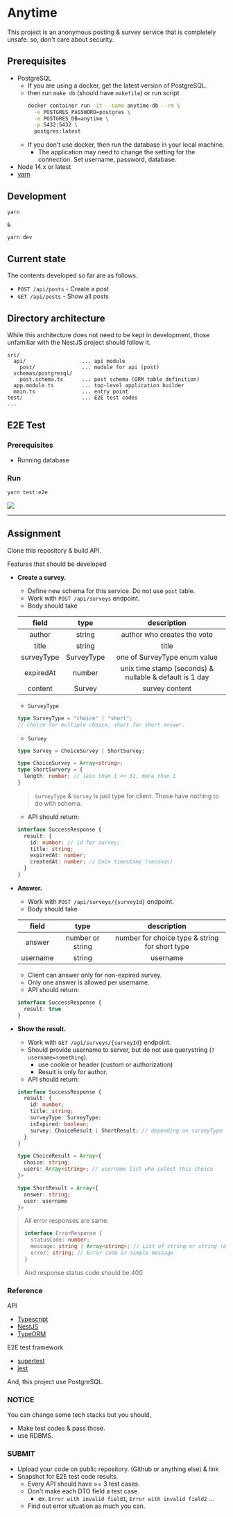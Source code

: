 # Anytime

This project is an anonymous posting & survey service that is completely unsafe. so, don't care about security.

## Prerequisites

- PostgreSQL
  - If you are using a docker, get the latest version of PostgreSQL.
  - then run `make db` (should have `makefile`) or run script
    ```sh
    docker container run -it --name anytime-db --rm \
      -e POSTGRES_PASSWORD=postgres \
      -e POSTGRES_DB=anytime \
      -p 5432:5432 \
      postgres:latest
    ```
  - If you don't use docker, then run the database in your local machine.
    - The application may need to change the setting for the connection. Set username, password, database.
- Node 14.x or latest
- [yarn](https://yarnpkg.com/getting-started)

## Development

```sh
yarn

&

yarn dev 
```

## Current state

The contents developed so far are as follows.

- `POST /api/posts` - Create a post
- `GET /api/posts` - Show all posts

## Directory architecture

While this architecture does not need to be kept in development, those unfamiliar with the NestJS project should follow it.

```
src/
  api/                  ... api module
    post/               ... module for api (post)
  schemas/postgresql/
    post.schema.ts      ... post schema (ORM table definition)
  app.module.ts         ... top-level application builder
  main.ts               ... entry point
test/                   ... E2E test codes
...
```

## E2E Test

### Prerequisites

- Running database

### Run

```sh
yarn test:e2e
```

![](images/snapshot.png)

--- 

## Assignment

Clone this repository & build API.

Features that should be developed

- **Create a survey.**
  - Define new schema for this service. Do not use `post` table.
  - Work with `POST /api/surveys` endpoint.
  - Body should take
  
  |   field    |    type    |                       description                       |
  | :--------: | :--------: | :-----------------------------------------------------: |
  |   author   |   string   |               author who creates the vote               |
  |   title    |   string   |                          title                          |
  | surveyType | SurveyType |              one of SurveyType enum value               |
  | expiredAt  |   number   | unix time stamp (seconds) & nullable & default is 1 day |
  |  content   |   Survey   |                     survey content                      |
    
  - `SurveyType`
  ```ts
  type SurveyType = "choice" | "short";
  // choice for multiple choice, short for short answer.
  ```

  - `Survey`
  ```ts
  type Survey = ChoiceSurvey | ShortSurvey;

  type ChoiceSurvey = Array<string>;
  type ShortSurvery = {
    length: number; // less than 1 << 31, more than 1
  }
  ```
  > `SurveyType` & `Survey` is just type for client. Those have nothing to do with schema.

  - API should return:
  ```ts
  interface SuccessResponse {
    result: {
      id: number; // id for survey;
      title: string;
      expiredAt: number;
      createdAt: number; // Unix timestamp (seconds)
    }
  }
  ```
- **Answer.**
  - Work with `POST /api/surveys/{surveyId}` endpoint.
  - Body should take
  
  |  field   |       type       |                  description                   |
  | :------: | :--------------: | :--------------------------------------------: |
  |  answer  | number or string | number for choice type & string for short type |
  | username |      string      |                    username                    |

  - Client can answer only for non-expired survey.
  - Only one answer is allowed per username.
  - API should return:
  ```ts
  interface SuccessResponse {
    result: true
  }
  ```
  
- **Show the result.**
  - Work with `GET /api/surveys/{surveyId}` endpoint.
  - Should provide username to server, but do not use querystring (`?username=something`).
    - use cookie or header (custom or authorization)
    - Result is only for author.
  - API should return:
  ```ts
  interface SuccessResponse {
    result: {
      id: number;
      title: string;
      surveyType: SurveyType;
      isExpired: boolean;
      survey: ChoiceResult | ShortResult; // depending on surveyType
    }
  }

  type ChoiceResult = Array<{
    choice: string;
    users: Array<string>; // username list who select this choice
  }>

  type ShortResult = Array<{
    answer: string;
    user: username
  }>
  ```
> All error responses are same.
> ```ts
> interface ErrorResponse {
>   statusCode: number;
>   message: string | Array<string>; // List of string or string (detail)
>   error: string; // Error code or simple message
> }
> ```
> And response status code should be 400

### Reference

API

- [Typescript](https://www.typescriptlang.org/docs/handbook/intro.html)
- [NestJS](https://docs.nestjs.com/)
- [TypeORM](https://typeorm.io/)

E2E test framework

- [supertest](https://github.com/visionmedia/supertest)
- [jest](https://jestjs.io/)

And, this project use PostgreSQL.

### NOTICE

You can change some tech stacks but you should,

- Make test codes & pass those.
- use RDBMS.

### SUBMIT

- Upload your code on public repository. (Github or anything else) & link
- Snapshot for E2E test code results.
  - Every API should have >= 3 test cases.
  - Don't make each DTO field a test case.
    - ex. `Error with invalid field1`, `Error with invalid field2` ...  
  - Find out error situation as much you can.